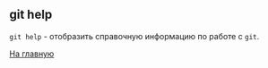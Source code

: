 ## git help

``git help`` - отобразить справочную информацию по работе с ``git``.

[На главную](./../readme.md)
